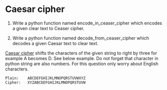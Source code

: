 # Caesar cipher


1. Write a python function named encode_in_ceaser_cipher which encodes a given clear text to Ceaser cipher.


2. Write a python function named decode_from_ceaser_cipher which decodes a given Caesar  text to clear text.



[Caesar cipher](https://en.wikipedia.org/wiki/Caesar_cipher) shifts the characters of the given string to right by three for example A becomes D.
See below example.
Do not forget that character in python string are also numbers.
For this question only worry about English characters.



	Plain:    ABCDEFGHIJKLMNOPQRSTUVWXYZ
	Cipher:   XYZABCDEFGHIJKLMNOPQRSTUVW
